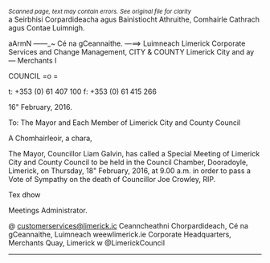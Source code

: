 *<small>Scanned page, text may contain errors. See original file for clarity</small>*  
a Seirbhisi Corpardideacha agus Bainistiocht Athruithe,
Comhairle Cathrach agus Contae Luimnigh.

aArmN ——_~ Cé na gCeannaithe.
—==> Luimneach
Limerick Corporate Services and Change Management,
CITY & COUNTY Limerick City and ay —
Merchants I

COUNCIL =o =

t: +353 (0) 61 407 100
f: +353 (0) 61 415 266

16" February, 2016.

To: The Mayor and Each Member of Limerick City and County Council

A Chomhairleoir, a chara,

The Mayor, Councillor Liam Galvin, has called a Special Meeting of Limerick City
and County Council to be held in the Council Chamber, Dooradoyle, Limerick, on
Thursday, 18" February, 2016, at 9.00 a.m. in order to pass a Vote of Sympathy
on the death of Councillor Joe Crowley, RIP.

Tex dhow

Meetings Administrator.

@ customerservices@limerick.ic
Ceanncheathni Chorpardideach, Cé na gCeannaithe, Luimneach  weewlimerick.ie
Corporate Headquarters, Merchants Quay, Limerick w @LimerickCouncil

---
